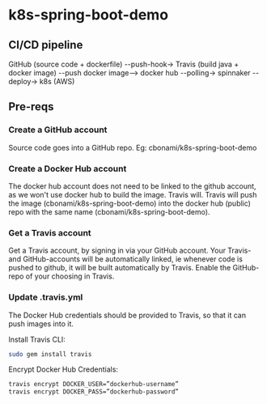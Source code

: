 # k8s-spring-boot-demo

## CI/CD pipeline

GitHub (source code + dockerfile) --push-hook-> Travis (build java + docker image) --push docker image--> docker hub --polling-> spinnaker --deploy-> k8s (AWS)

## Pre-reqs

### Create a GitHub account

Source code goes into a GitHub repo.
Eg: cbonami/k8s-spring-boot-demo

### Create a Docker Hub account

The docker hub account does not need to be linked to the github account, as we won't use docker hub to build the image. Travis will.
Travis will push the image (cbonami/k8s-spring-boot-demo) into the docker hub (public) repo with the same name (cbonami/k8s-spring-boot-demo).

### Get a Travis account

Get a Travis account, by signing in via your GitHub account.
Your Travis- and GitHub-accounts will be automatically linked, ie whenever code is pushed to github, it will be built automatically by Travis.
Enable the GitHub-repo of your choosing in Travis.

### Update .travis.yml

The Docker Hub credentials should be provided to Travis, so that it can push images into it.

Install Travis CLI: 

```bash
sudo gem install travis
```

Encrypt Docker Hub Credentials:

```bash
travis encrypt DOCKER_USER=”dockerhub-username”
travis encrypt DOCKER_PASS=”dockerhub-password”
```

